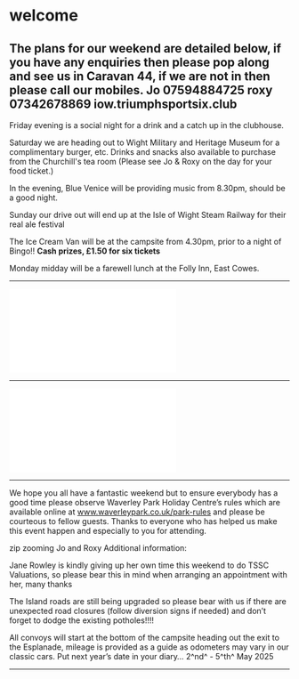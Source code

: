 # welcome

The plans for our weekend are detailed below, if you have any enquiries then please pop along and see us in Caravan  44, if we are not in then please call our mobiles.
Jo   07594884725
roxy 07342678869
iow.triumphsportsix.club
---

Friday evening is a social night for a drink and a catch up in the clubhouse.

Saturday we are heading out to Wight Military and Heritage Museum for a complimentary burger, etc. Drinks and snacks also available to purchase from the Churchill's tea room
(Please see Jo & Roxy on the day for your food ticket.)

In the evening, Blue Venice will be providing music from 8.30pm, should be a good night.

Sunday our drive out will end up at the Isle of Wight Steam Railway for their real ale festival

The Ice Cream Van will be at the campsite
from 4.30pm, prior to a night of Bingo!!
**Cash prizes, £1.50 for six tickets**

Monday midday will be a farewell lunch at the Folly Inn, East Cowes.

---

![time table](/programme/timetable.md)

---

![directions](/programme/directions.md)

---

We hope you all have a fantastic weekend but to ensure everybody has a good time please observe Waverley Park Holiday Centre’s rules which are available online at www.waverleypark.co.uk/park-rules and please be courteous to fellow guests. Thanks to everyone who has helped us make this event happen and especially to you for attending.

zip zooming
Jo and Roxy
Additional information:

Jane Rowley is kindly giving up her own time this weekend to do TSSC Valuations, so please bear this in mind when arranging an appointment with her, many thanks

The Island roads are still being upgraded so please bear with us if there are unexpected road closures (follow diversion signs if needed) and don’t forget to dodge the existing potholes!!!!

All convoys will start at the bottom of the campsite heading out the exit to the Esplanade, mileage is provided as a guide as odometers may vary in our classic cars.
Put next year’s date in your diary…
2^nd^ - 5^th^ May 2025

---
